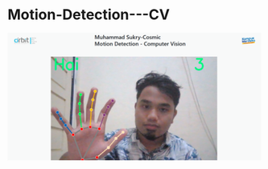 # Motion-Detection---CV
![Screenshoot](https://github.com/msukry21/Motion-Detection---CV/blob/main/Screenshot.png)

